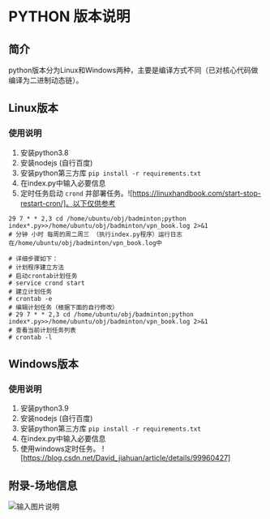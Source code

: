 # PYTHON 版本说明
## 简介
python版本分为Linux和Windows两种，主要是编译方式不同（已对核心代码做编译为二进制动态链）。

## Linux版本
### 使用说明
1. 安装python3.8
2. 安装nodejs (自行百度)
3. 安装python第三方库 `pip install -r requirements.txt` 
4. 在index.py中输入必要信息
5. 定时任务启动 `crond` 并部署任务。![https://linuxhandbook.com/start-stop-restart-cron/]。以下仅供参考
``` 
29 7 * * 2,3 cd /home/ubuntu/obj/badminton;python index*.py>>/home/ubuntu/obj/badminton/vpn_book.log 2>&1
# 分钟 小时 每周的周二周三 （执行index.py程序）运行日志在/home/ubuntu/obj/badminton/vpn_book.log中

# 详细步骤如下：
# 计划程序建立方法
# 启动crontab计划任务
# service crond start
# 建立计划任务
# crontab -e
# 编辑计划任务（根据下面的自行修改）
# 29 7 * * 2,3 cd /home/ubuntu/obj/badminton;python index*.py>>/home/ubuntu/obj/badminton/vpn_book.log 2>&1
# 查看当前计划任务列表
# crontab -l
``` 

## Windows版本
### 使用说明
1. 安装python3.9
2. 安装nodejs (自行百度)
3. 安装python第三方库 `pip install -r requirements.txt` 
4. 在index.py中输入必要信息
5. 使用windows定时任务。 ![https://blog.csdn.net/David_jiahuan/article/details/99960427]

## 附录-场地信息   
![输入图片说明](https://gitee.com/barlown/gym_item/raw/master/img_bed/place%20code.png)  


































